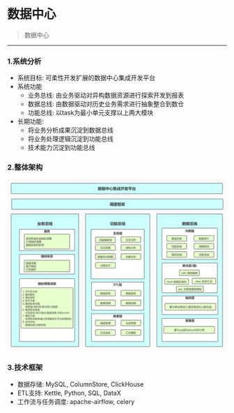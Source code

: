 # 数据中心
> 数据中心
********

### 1.系统分析
- 系统目标: 可柔性开发扩展的数据中心集成开发平台
- 系统功能
    - 业务总线: 由业务驱动对异构数据资源进行探索开发到报表
    - 数据总线: 由数据驱动对历史业务需求进行抽象整合到数仓
    - 功能总线: 以task为最小单元支撑以上两大模块
- 长期功能: 
    - 将业务分析成果沉淀到数据总线
    - 将业务处理逻辑沉淀到功能总线
    - 技术能力沉淀到功能总线

### 2.整体架构
![avatar](data_center.jpg)

### 3.技术框架

- 数据存储: MySQL, ColumnStore, ClickHouse
- ETL支持: Kettle, Python, SQL, DataX
- 工作流与任务调度: apache-airflow, celery

